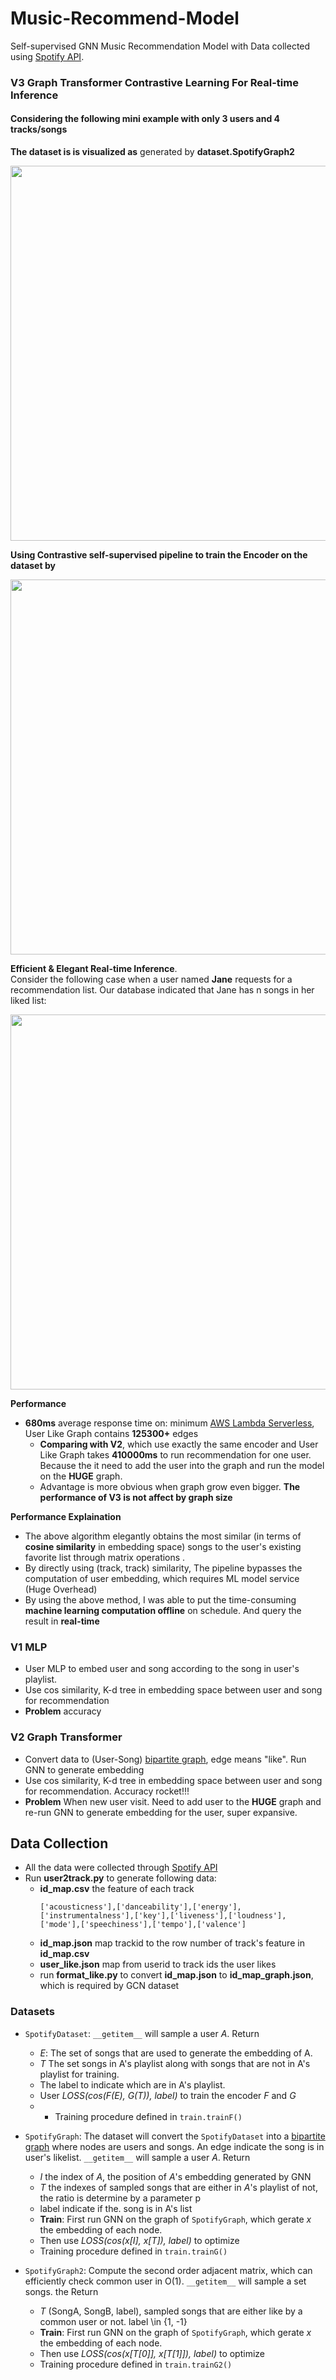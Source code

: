 # Music-Recommend-Model
Self-supervised GNN Music Recommendation Model with Data collected using [Spotify API](https://developer.spotify.com/).

### V3 Graph Transformer Contrastive Learning For Real-time Inference

#### Considering the following mini example with only 3 users and 4 tracks/songs
**The dataset is is visualized as** generated by **dataset.SpotifyGraph2**

<img src="https://user-images.githubusercontent.com/63531857/166812293-6149f381-9f76-4d2a-94bd-d1fa192d2094.png" width="600" />


**Using Contrastive self-supervised pipeline to train the Encoder on the dataset by**


<img src="https://user-images.githubusercontent.com/63531857/166812296-407102a1-f470-45c3-99b1-93a60983cf01.png" width="600" />


**Efficient & Elegant Real-time Inference**.  
Consider the following case when a user named **Jane** requests for a recommendation list. Our database indicated that Jane has n songs in her liked list:

<img src="https://user-images.githubusercontent.com/63531857/167088999-8714edf4-d979-4322-aaba-7aa234de8ca1.png" width="600" />


**Performance**
- **680ms** average response time on: minimum [AWS Lambda Serverless](https://aws.amazon.com/lambda/), User Like Graph contains **125300+** edges
  - **Comparing with V2**, which use exactly the same encoder and User Like Graph takes **410000ms** to run recommendation for one user. Because the it need to add the user into the graph and run the model on the **HUGE** graph.
  - Advantage is more obvious when graph grow even bigger. **The performance of V3 is not affect by graph size**

**Performance Explaination**
- The above algorithm elegantly obtains the most similar (in terms of **cosine similarity** in embedding space) songs to the user's existing favorite list through matrix operations .
- By directly using (track, track) similarity, The pipeline bypasses the computation of user embedding, which requires ML model service (Huge Overhead)
- By using the above method, I was able to put the time-consuming **machine learning computation offline** on schedule. And query the result in **real-time**



### V1 MLP
- User MLP to embed user and song according to the song in user's playlist.
- Use cos similarity, K-d tree in embedding space between user and song for recommendation
- **Problem** accuracy

### V2 Graph Transformer
- Convert data to (User-Song) [bipartite graph](https://en.wikipedia.org/wiki/Bipartite_graph), edge means "like". Run GNN to generate embedding
- Use cos similarity, K-d tree in embedding space between user and song for recommendation. Accuracy rocket!!!
- **Problem** When new user visit. Need to add user to the **HUGE** graph and re-run GNN to generate embedding for the user, super expansive.

## Data Collection
- All the data were collected through [Spotify API](https://developer.spotify.com/)
- Run **user2track.py** to generate following data:
  - **id_map.csv** the feature of each track
    ```
    ['acousticness'],['danceability'],['energy'],['instrumentalness'],['key'],['liveness'],['loudness'],['mode'],['speechiness'],['tempo'],['valence']
    ```
  - **id_map.json** map trackid to the row number of track's feature in **id_map.csv**
  - **user_like.json** map from userid to track ids the user likes 
  - run **format_like.py** to convert **id_map.json** to **id_map_graph.json**, which is required by GCN dataset
 
### Datasets
- `SpotifyDataset`: `__getitem__` will sample a user *A*. Return 
  - *E*: The set of songs that are used to generate the embedding of A. 
  - *T* The set songs in A's playlist along with songs that are not in A's playlist for training. 
  - The label to indicate which are in A's playlist.
  - User *LOSS(cos(F(E), G(T)), label)* to train the encoder *F* and *G*
  - - Training procedure defined in `train.trainF()`
 
- `SpotifyGraph`: The dataset will convert the `SpotifyDataset` into a [bipartite graph](https://en.wikipedia.org/wiki/Bipartite_graph) where nodes are users and songs. An edge indicate the song is in user's likelist. `__getitem__` will sample a user *A*. Return  
  - *I* the index of *A*, the position of *A*'s embedding generated by GNN
  - *T* the indexes of sampled songs that are either in *A*'s playlist of not, the ratio is determine by a parameter p
  - label indicate if the. song is in A's list
  - **Train**: First run GNN on the graph of `SpotifyGraph`, which gerate *x* the embedding of each node.
  - Then use *LOSS(cos(x[I], x[T]), label)* to optimize
  - Training procedure defined in `train.trainG()`
 
- `SpotifyGraph2`: Compute the second order adjacent matrix, which can efficiently check common user in O(1). `__getitem__` will sample a set songs. the Return  
  - *T* (SongA, SongB, label), sampled songs that are either like by a common user or not. label \in {1, -1}
  - **Train**: First run GNN on the graph of `SpotifyGraph`, which gerate *x* the embedding of each node.
  - Then use *LOSS(cos(x[T[0]], x[T[1]]), label)* to optimize
  - Training procedure defined in `train.trainG2()`
